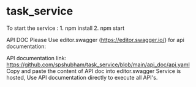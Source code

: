 # task_service

To start the service : 1. npm install 2. npm start

API DOC
Please Use editor.swagger (https://editor.swagger.io/) for api documentation:

API documentation link: https://github.com/spshubham/task_service/blob/main/api_doc/api.yaml
Copy and paste the content of API doc into editor.swagger
Service is hosted, Use API documentation directly to execute all API's.
